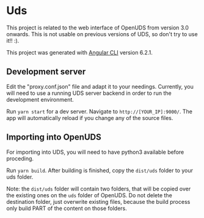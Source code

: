 # Uds

This project is related to the web interface of OpenUDS from version 3.0 onwards. This is not usable on previous versions of UDS, so don't try to use it!! :).

This project was generated with [Angular CLI](https://github.com/angular/angular-cli) version 6.2.1.

## Development server

Edit the "proxy.conf.json" file and adapt it to your needings.
Currently, you will need to use a running UDS server backend in order to run the development environment.

Run `yarn start` for a dev server. Navigate to `http://[YOUR_IP]:9000/`. The app will automatically reload if you change any of the source files.

## Importing into OpenUDS

For importing into UDS, you will need to have python3 available before proceding.

Run `yarn build`. After building is finished, copy the `dist/uds` folder to your uds folder.

Note: the `dist/uds` folder will contain two folders, that will be copied over the existing ones on the `uds` folder of OpenUDS. Do not delete the destination folder, just overwrite existing files, because the build process only build PART of the content on those folders.
